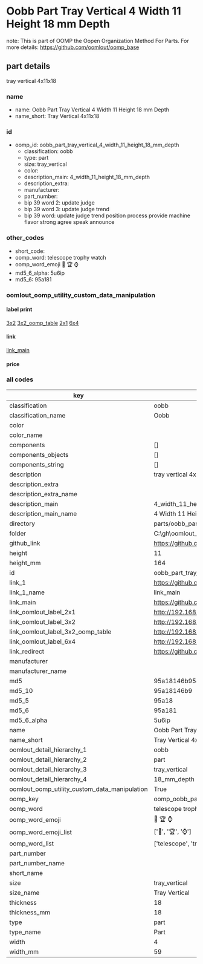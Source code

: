 # Oobb Part Tray Vertical 4 Width 11 Height 18 mm Depth  

note: This is part of OOMP the Oopen Organization Method For Parts. For more details: https://github.com/oomlout/oomp_base

##  part details
  



tray vertical 4x11x18



### name
* name: Oobb Part Tray Vertical 4 Width 11 Height 18 mm Depth
* name_short: Tray Vertical 4x11x18 
### id
* oomp_id: oobb_part_tray_vertical_4_width_11_height_18_mm_depth
  * classification: oobb
  * type: part
  * size: tray_vertical
  * color: 
  * description_main: 4_width_11_height_18_mm_depth
  * description_extra: 
  * manufacturer: 
  * part_number: 
  * bip 39 word 2: update judge
  * bip 39 word 3: update judge trend
  * bip 39 word: update judge trend position process provide machine flavor strong agree speak announce

### other_codes
* short_code: 
* oomp_word: telescope trophy watch
* oomp_word_emoji :telescope: :trophy: :watch:
* md5_6_alpha: 5u6ip
* md5_6: 95a181






### oomlout_oomp_utility_custom_data_manipulation
#### label print
[3x2](http://192.168.1.245:1112/?label=oomp%205u6ip)
[3x2_oomp_table](http://192.168.1.108:1112/?label=oomp%205u6ip)
[2x1](http://192.168.1.242:1112/?label=oomp%205u6ip)
[6x4](http://192.168.1.55:1112/?label=oomp%205u6ip)    

#### link

[link_main](https://github.com/oomlout/oomlout_oobb_version_4_generated_parts/tree/main/navigation_oomp/oobb/part/tray_vertical/4_width_11_height_18_mm_depth/part)                              

#### price







### all codes 
| key | value |  
| --- | --- |  
| classification | oobb |  
| classification_name | Oobb |  
| color |  |  
| color_name |  |  
| components | [] |  
| components_objects | [] |  
| components_string | [] |  
| description | tray vertical 4x11x18 |  
| description_extra |  |  
| description_extra_name |  |  
| description_main | 4_width_11_height_18_mm_depth |  
| description_main_name | 4 Width 11 Height 18 mm Depth |  
| directory | parts/oobb_part_tray_vertical_4_width_11_height_18_mm_depth |  
| folder | C:\gh\oomlout_oobb_version_4_generated_parts\parts\oobb_part_tray_vertical_4_width_11_height_18_mm_depth |  
| github_link | https://github.com/oomlout/oomlout_oomp_part_src/tree/main/parts/oobb_part_tray_vertical_4_width_11_height_18_mm_depth |  
| height | 11 |  
| height_mm | 164 |  
| id | oobb_part_tray_vertical_4_width_11_height_18_mm_depth |  
| link_1 | https://github.com/oomlout/oomlout_oobb_version_4_generated_parts/tree/main/navigation_oomp/oobb/part/tray_vertical/4_width_11_height_18_mm_depth/part |  
| link_1_name | link_main |  
| link_main | https://github.com/oomlout/oomlout_oobb_version_4_generated_parts/tree/main/navigation_oomp/oobb/part/tray_vertical/4_width_11_height_18_mm_depth/part |  
| link_oomlout_label_2x1 | http://192.168.1.242:1112/?label=oomp%205u6ip |  
| link_oomlout_label_3x2 | http://192.168.1.245:1112/?label=oomp%205u6ip |  
| link_oomlout_label_3x2_oomp_table | http://192.168.1.108:1112/?label=oomp%205u6ip |  
| link_oomlout_label_6x4 | http://192.168.1.55:1112/?label=oomp%205u6ip |  
| link_redirect | https://github.com/oomlout/oomlout_oobb_version_4_generated_parts/tree/main/parts/oobb_tray_vertical_04_11_18 |  
| manufacturer |  |  
| manufacturer_name |  |  
| md5 | 95a18146b958b0b2b3d5ca87d01e2f74 |  
| md5_10 | 95a18146b9 |  
| md5_5 | 95a18 |  
| md5_6 | 95a181 |  
| md5_6_alpha | 5u6ip |  
| name | Oobb Part Tray Vertical 4 Width 11 Height 18 mm Depth |  
| name_short | Tray Vertical 4x11x18  |  
| oomlout_detail_hierarchy_1 | oobb |  
| oomlout_detail_hierarchy_2 | part |  
| oomlout_detail_hierarchy_3 | tray_vertical |  
| oomlout_detail_hierarchy_4 | 18_mm_depth |  
| oomlout_oomp_utility_custom_data_manipulation | True |  
| oomp_key | oomp_oobb_part_tray_vertical_4_width_11_height_18_mm_depth |  
| oomp_word | telescope trophy watch |  
| oomp_word_emoji | :telescope: :trophy: :watch: |  
| oomp_word_emoji_list | [':telescope:', ':trophy:', ':watch:'] |  
| oomp_word_list | ['telescope', 'trophy', 'watch'] |  
| part_number |  |  
| part_number_name |  |  
| short_name |  |  
| size | tray_vertical |  
| size_name | Tray Vertical |  
| thickness | 18 |  
| thickness_mm | 18 |  
| type | part |  
| type_name | Part |  
| width | 4 |  
| width_mm | 59 |  
